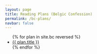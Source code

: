 ```yaml
---
layout: page
title: Reading Plans (Belgic Confession)
permalink: /bc-plans/
navbar: false
---
```


<ul>
  {% for plan in site.bc reversed %}
    <li><a href="{{ plan.url }}">{{ plan.title }}</a></li>
  {% endfor %}
</ul>
